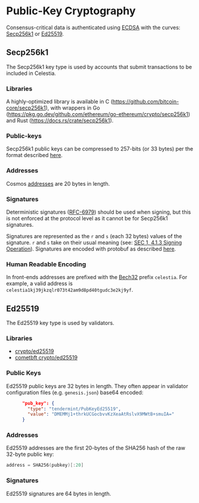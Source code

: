 # Public-Key Cryptography

<!-- toc -->

Consensus-critical data is authenticated using [ECDSA](https://www.secg.org/sec1-v2.pdf) with the curves: [Secp256k1](https://en.bitcoin.it/wiki/Secp256k1) or [Ed25519](https://en.wikipedia.org/wiki/EdDSA#Ed25519).

## Secp256k1

The Secp256k1 key type is used by accounts that submit transactions to be included in Celestia.

### Libraries

A highly-optimized library is available in C (<https://github.com/bitcoin-core/secp256k1>), with wrappers in Go (<https://pkg.go.dev/github.com/ethereum/go-ethereum/crypto/secp256k1>) and Rust (<https://docs.rs/crate/secp256k1>).

### Public-keys

Secp256k1 public keys can be compressed to 257-bits (or 33 bytes) per the format described [here](https://github.com/cosmos/cosmos-sdk/blob/v0.46.15/docs/basics/accounts.md#public-keys).

### Addresses

Cosmos [addresses](https://github.com/cosmos/cosmos-sdk/blob/v0.46.15/docs/basics/accounts.md#addresses) are 20 bytes in length.

### Signatures

Deterministic signatures ([RFC-6979](https://tools.ietf.org/rfc/rfc6979.txt)) should be used when signing, but this is not enforced at the protocol level as it cannot be for Secp256k1 signatures.

Signatures are represented as the `r` and `s` (each 32 bytes) values of the signature. `r` and `s` take on their usual meaning (see: [SEC 1, 4.1.3 Signing Operation](https://www.secg.org/sec1-v2.pdf)). Signatures are encoded with protobuf as described [here](https://github.com/cosmos/cosmos-sdk/blob/v0.46.15/docs/core/encoding.md).

### Human Readable Encoding

In front-ends addresses are prefixed with the [Bech32](https://en.bitcoin.it/wiki/Bech32) prefix `celestia`. For example, a valid address is `celestia1kj39jkzqlr073t42am9d8pd40tgudc3e2kj9yf`.

## Ed25519

The Ed25519 key type is used by validators.

<!-- markdownlint-disable-next-line MD024 -->
### Libraries

- [crypto/ed25519](https://pkg.go.dev/crypto/ed25519)
- [cometbft crypto/ed25519](https://pkg.go.dev/github.com/cometbft/cometbft@v0.37.0/crypto/ed25519)

### Public Keys

Ed25519 public keys are 32 bytes in length. They often appear in validator configuration files (e.g. `genesis.json`) base64 encoded:

```json
      "pub_key": {
        "type": "tendermint/PubKeyEd25519",
        "value": "DMEMMj1+thrkUCGocbvvKzXeaAtRslvX9MWtB+smuIA="
      }
```

<!-- markdownlint-disable-next-line MD024 -->
### Addresses

Ed25519 addresses are the first 20-bytes of the SHA256 hash of the raw 32-byte public key:

```go
address = SHA256(pubkey)[:20]
```

<!-- markdownlint-disable-next-line MD024 -->
### Signatures

Ed25519 signatures are 64 bytes in length.
